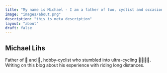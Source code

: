 ```yaml
---
title: "My name is Michael - I am a father of two, cyclist and occasional photographer."
image: "images/about.png"
description: "this is meta description"
layout: "about"
draft: false
---
```


## Michael Lihs

Father of 👶 and 👧,  hobby-cyclist who stumbled into ultra-cycling 🚴🏼‍♂️💨. Writing on this blog about his experience with riding long distances.